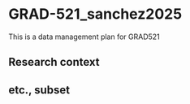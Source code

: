 # GRAD-521_sanchez2025

This is a data management plan for GRAD521

## Research context 

## etc., subset
